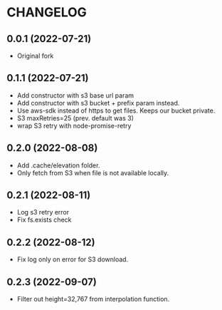 # CHANGELOG

## 0.0.1 (2022-07-21)
* Original fork

## 0.1.1 (2022-07-21)
* Add constructor with s3 base url param
* Add constructor with s3 bucket + prefix param instead.
* Use aws-sdk instead of https to get files. Keeps our bucket private.
* S3 maxRetries=25 (prev. default was 3)
* wrap S3 retry with node-promise-retry

## 0.2.0 (2022-08-08)
* Add .cache/elevation folder.
* Only fetch from S3 when file is not available locally.

## 0.2.1 (2022-08-11)
* Log s3 retry error
* Fix fs.exists check

## 0.2.2 (2022-08-12)
* Fix log only on error for S3 download.

## 0.2.3 (2022-09-07)
* Filter out height=32,767 from interpolation function.
